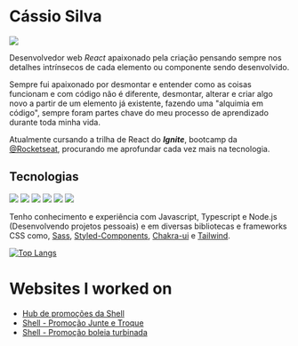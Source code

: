 # Cássio Silva
[<img src="https://img.shields.io/badge/-Cassio Silva-454545?style=flat-square&logoColor=0077b5&logo=linkedin"/>](https://www.linkedin.com/in/cassio-silva-7052a0125/)
<!-- [<img src="https://img.shields.io/badge/-@kaz_silva-454545?style=flat-square&logo=twitter"/>](https://twitter.com/kaz_silva) -->

Desenvolvedor web *React* apaixonado pela criação pensando sempre nos detalhes intrínsecos de cada elemento ou componente sendo desenvolvido.

Sempre fui apaixonado por desmontar e entender como as coisas funcionam e com código não é diferente, desmontar, alterar e criar algo novo a partir de um elemento já existente, fazendo uma "alquimia em código", sempre foram partes chave do meu processo de aprendizado durante toda minha vida.

Atualmente cursando a trilha de React do ***Ignite***, bootcamp da [@Rocketseat](https://www.rocketseat.com.br/), procurando me aprofundar cada vez mais na tecnologia. 

## Tecnologias
<img src="https://img.shields.io/badge/-React.js-454545?style=flat-square&logo=react"/> <img src="https://img.shields.io/badge/-typescript-454545?style=flat-square&logo=typescript"/> <img src="https://img.shields.io/badge/-javascript-454545?style=flat-square&logo=javascript"/> <img src="https://img.shields.io/badge/-CSS-454545?style=flat-square&logo=css3"/> <img src="https://img.shields.io/badge/-HTML-454545?style=flat-square&logo=html5"/> <img src="https://img.shields.io/badge/-Node.js-454545?style=flat-square&logo=node.js"/>

Tenho conhecimento e experiência com Javascript, Typescript e Node.js (Desenvolvendo projetos pessoais) e em diversas bibliotecas e frameworks CSS como, [Sass](https://sass-lang.com/), [Styled-Components](https://styled-components.com/), [Chakra-ui](https://chakra-ui.com/) e [Tailwind](https://tailwindcss.com/).

[![Top Langs](https://github-readme-stats.vercel.app/api/top-langs/?username=cassio-silva&layout=compact)](https://github.com/anuraghazra/github-readme-stats)

# Websites I worked on
- <a href="https://promo.shell.com.br/" target="_blank">Hub de promoções da Shell</a>
- <a href="https://promo.shell.com.br/promocao-junte-e-troque-2021" target="_blank">Shell - Promoção Junte e Troque</a>
- <a href="https://promo.shell.com.br/boleia-turbinada" target="_blank">Shell - Promoção boleia turbinada</a>
